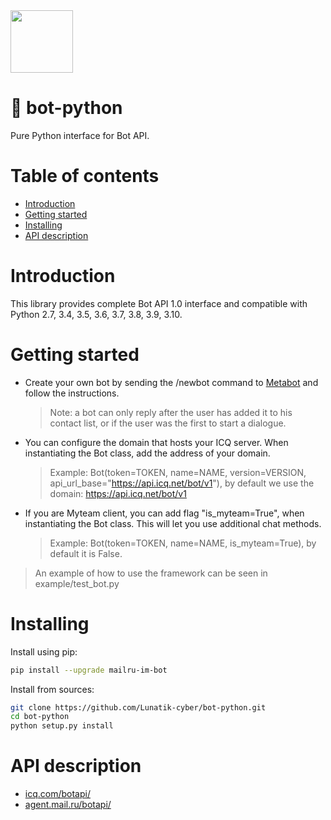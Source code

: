 <img src="https://github.com/mail-ru-im/bot-python/blob/master/logo.png" width="100" height="100">

# 🐍 bot-python

Pure Python interface for Bot API.

# Table of contents
- [Introduction](#introduction)
- [Getting started](#getting-started)
- [Installing](#installing)
- [API description](#api-description)

# Introduction

This library provides complete Bot API 1.0 interface and compatible with Python 2.7, 3.4, 3.5, 3.6, 3.7, 3.8, 3.9, 3.10.

# Getting started

* Create your own bot by sending the /newbot command to <a href="https://icq.com/people/70001">Metabot</a> and follow the instructions.
    >Note: a bot can only reply after the user has added it to his contact list, or if the user was the first to start a dialogue.
* You can configure the domain that hosts your ICQ server. When instantiating the Bot class, add the address of your domain.
    > Example: Bot(token=TOKEN, name=NAME, version=VERSION, api_url_base="https://api.icq.net/bot/v1"), by default we use the domain: https://api.icq.net/bot/v1
* If you are Myteam client, you can add flag "is_myteam=True", when instantiating the Bot class. This will let you use additional chat methods.
    > Example: Bot(token=TOKEN, name=NAME, is_myteam=True), by default it is False.


> An example of how to use the framework can be seen in example/test_bot.py 

# Installing
Install using pip:
```bash
pip install --upgrade mailru-im-bot
```

Install from sources:
```bash
git clone https://github.com/Lunatik-cyber/bot-python.git
cd bot-python
python setup.py install
```

# API description
<ul>
    <li><a href="https://icq.com/botapi/">icq.com/botapi/</a></li>
    <li><a href="https://agent.mail.ru/botapi/">agent.mail.ru/botapi/</a></li>
</ul>
